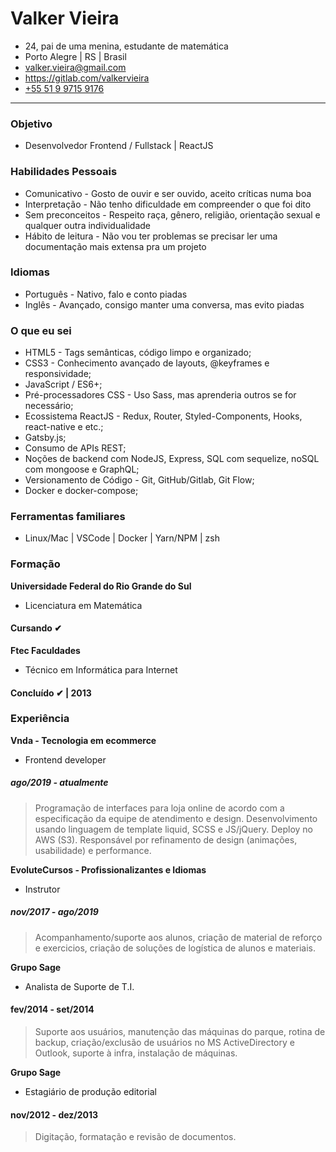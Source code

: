 # Valker Vieira

- 24, pai de uma menina, estudante de matemática
- Porto Alegre | RS | Brasil
- valker.vieira@gmail.com
- https://gitlab.com/valkervieira
- [+55 51 9 9715 9176](https://api.whatsapp.com/send?phone=5551997159176)

---

### Objetivo

- Desenvolvedor Frontend / Fullstack | ReactJS

### Habilidades Pessoais

- Comunicativo - Gosto de ouvir e ser ouvido, aceito críticas numa boa
- Interpretação - Não tenho dificuldade em compreender o que foi dito
- Sem preconceitos - Respeito raça, gênero, religião, orientação sexual e qualquer outra individualidade
- Hábito de leitura - Não vou ter problemas se precisar ler uma documentação mais extensa pra um projeto

### Idiomas

- Português - Nativo, falo e conto piadas
- Inglês - Avançado, consigo manter uma conversa, mas evito piadas

### O que eu sei

- HTML5 - Tags semânticas, código limpo e organizado;
- CSS3 - Conhecimento avançado de layouts, @keyframes e responsividade;
- JavaScript / ES6+;
- Pré-processadores CSS - Uso Sass, mas aprenderia outros se for necessário;
- Ecossistema ReactJS - Redux, Router, Styled-Components, Hooks, react-native e etc.;
- Gatsby.js;
- Consumo de APIs REST;
- Noções de backend com NodeJS, Express, SQL com sequelize, noSQL com mongoose e GraphQL;
- Versionamento de Código - Git, GitHub/Gitlab, Git Flow;
- Docker e docker-compose;

### Ferramentas familiares

- Linux/Mac | VSCode | Docker | Yarn/NPM | zsh

### Formação

**Universidade Federal do Rio Grande do Sul**

- Licenciatura em Matemática

#### Cursando ✔

**Ftec Faculdades**

- Técnico em Informática para Internet

#### Concluído ✔ | 2013

### Experiência

**Vnda - Tecnologia em ecommerce**

- Frontend developer

##### ago/2019 - atualmente

> Programação de interfaces para loja online de acordo com a especificação da equipe de atendimento e design. Desenvolvimento usando linguagem de template liquid, SCSS e JS/jQuery. Deploy no AWS (S3). Responsável por refinamento de design (animações, usabilidade) e performance.

**EvoluteCursos - Profissionalizantes e Idiomas**

- Instrutor

##### nov/2017 - ago/2019

> Acompanhamento/suporte aos alunos, criação de material de reforço e exercicios, criação de soluções de logística de alunos e materiais.

**Grupo Sage**

- Analista de Suporte de T.I.

#### fev/2014 - set/2014

> Suporte aos usuários, manutenção das máquinas do parque, rotina de backup, criação/exclusão de usuários no MS ActiveDirectory e Outlook, suporte à infra, instalação de máquinas.

**Grupo Sage**

- Estagiário de produção editorial

#### nov/2012 - dez/2013

> Digitação, formatação e revisão de documentos.
